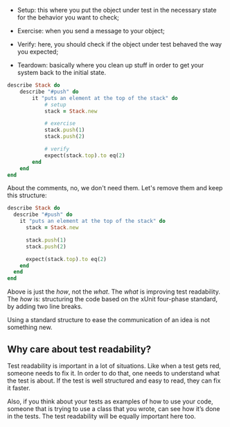 * Setup: this where you put the object under test in the necessary state for the behavior you want to check;

* Exercise: when you send a message to your object;

* Verify: here, you should check if the object under test behaved the way you expected;

* Teardown: basically where you clean up stuff in order to get your system back to the initial state.

```rb
describe Stack do
    describe "#push" do
        it "puts an element at the top of the stack" do
            # setup
            stack = Stack.new

            # exercise
            stack.push(1)
            stack.push(2)

            # verify
            expect(stack.top).to eq(2)
        end
    end
end
```

About the comments, no, we don't need them. Let's remove them and keep this structure:

```rb
describe Stack do
  describe "#push" do
    it "puts an element at the top of the stack" do
      stack = Stack.new

      stack.push(1)
      stack.push(2)

      expect(stack.top).to eq(2)
    end
  end
end
```

Above is just the *how*, not the *what*. The *what* is improving test readability. The *how* is: structuring the code based on the xUnit four-phase standard, by adding two line breaks.

Using a standard structure to ease the communication of an idea is not something new.

## Why care about test readability?

Test readability is important in a lot of situations. Like when a test gets red, someone needs to fix it. In order to do that, one needs to understand what the test is about. If the test is well structured and easy to read, they can fix it faster.

Also, if you think about your tests as examples of how to use your code, someone that is trying to use a class that you wrote, can see how it’s done in the tests. The test readability will be equally important here too.
